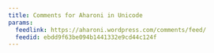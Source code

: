 ```yaml
---
title: Comments for Aharoni in Unicode
params:
  feedlink: https://aharoni.wordpress.com/comments/feed/
  feedid: ebdd9f63be094b1441332e9cd44c124f
---
```

